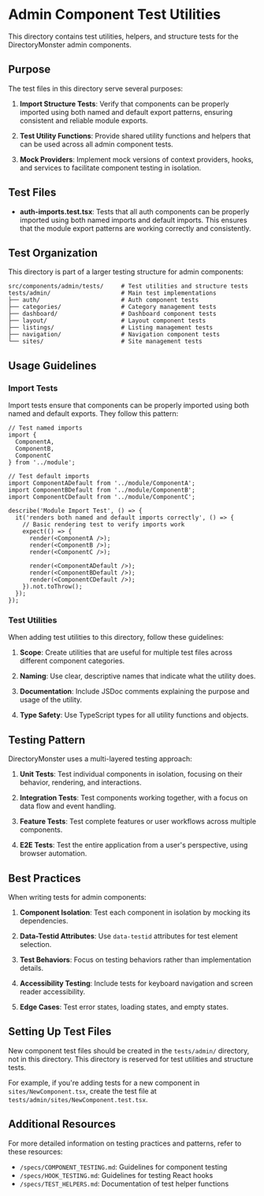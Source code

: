 # Admin Component Test Utilities

This directory contains test utilities, helpers, and structure tests for the DirectoryMonster admin components.

## Purpose

The test files in this directory serve several purposes:

1. **Import Structure Tests**: Verify that components can be properly imported using both named and default export patterns, ensuring consistent and reliable module exports.

2. **Test Utility Functions**: Provide shared utility functions and helpers that can be used across all admin component tests.

3. **Mock Providers**: Implement mock versions of context providers, hooks, and services to facilitate component testing in isolation.

## Test Files

- **auth-imports.test.tsx**: Tests that all auth components can be properly imported using both named imports and default imports. This ensures that the module export patterns are working correctly and consistently.

## Test Organization

This directory is part of a larger testing structure for admin components:

```
src/components/admin/tests/     # Test utilities and structure tests
tests/admin/                    # Main test implementations
├── auth/                       # Auth component tests
├── categories/                 # Category management tests
├── dashboard/                  # Dashboard component tests
├── layout/                     # Layout component tests
├── listings/                   # Listing management tests
├── navigation/                 # Navigation component tests
└── sites/                      # Site management tests
```

## Usage Guidelines

### Import Tests

Import tests ensure that components can be properly imported using both named and default exports. They follow this pattern:

```tsx
// Test named imports
import { 
  ComponentA, 
  ComponentB,
  ComponentC
} from '../module';

// Test default imports
import ComponentADefault from '../module/ComponentA';
import ComponentBDefault from '../module/ComponentB';
import ComponentCDefault from '../module/ComponentC';

describe('Module Import Test', () => {
  it('renders both named and default imports correctly', () => {
    // Basic rendering test to verify imports work
    expect(() => {
      render(<ComponentA />);
      render(<ComponentB />);
      render(<ComponentC />);
      
      render(<ComponentADefault />);
      render(<ComponentBDefault />);
      render(<ComponentCDefault />);
    }).not.toThrow();
  });
});
```

### Test Utilities

When adding test utilities to this directory, follow these guidelines:

1. **Scope**: Create utilities that are useful for multiple test files across different component categories.

2. **Naming**: Use clear, descriptive names that indicate what the utility does.

3. **Documentation**: Include JSDoc comments explaining the purpose and usage of the utility.

4. **Type Safety**: Use TypeScript types for all utility functions and objects.

## Testing Pattern

DirectoryMonster uses a multi-layered testing approach:

1. **Unit Tests**: Test individual components in isolation, focusing on their behavior, rendering, and interactions.

2. **Integration Tests**: Test components working together, with a focus on data flow and event handling.

3. **Feature Tests**: Test complete features or user workflows across multiple components.

4. **E2E Tests**: Test the entire application from a user's perspective, using browser automation.

## Best Practices

When writing tests for admin components:

1. **Component Isolation**: Test each component in isolation by mocking its dependencies.

2. **Data-Testid Attributes**: Use `data-testid` attributes for test element selection.

3. **Test Behaviors**: Focus on testing behaviors rather than implementation details.

4. **Accessibility Testing**: Include tests for keyboard navigation and screen reader accessibility.

5. **Edge Cases**: Test error states, loading states, and empty states.

## Setting Up Test Files

New component test files should be created in the `tests/admin/` directory, not in this directory. This directory is reserved for test utilities and structure tests.

For example, if you're adding tests for a new component in `sites/NewComponent.tsx`, create the test file at `tests/admin/sites/NewComponent.test.tsx`.

## Additional Resources

For more detailed information on testing practices and patterns, refer to these resources:

- `/specs/COMPONENT_TESTING.md`: Guidelines for component testing
- `/specs/HOOK_TESTING.md`: Guidelines for testing React hooks
- `/specs/TEST_HELPERS.md`: Documentation of test helper functions